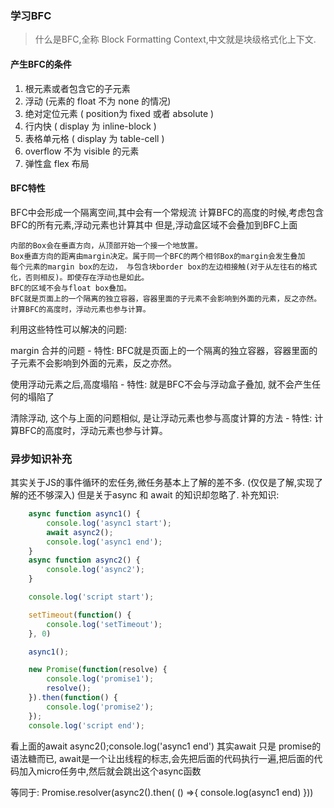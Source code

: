 ### 学习BFC

> 什么是BFC,全称 Block Formatting Context,中文就是块级格式化上下文.

#### 产生BFC的条件

1. 根元素或者包含它的子元素
2. 浮动 (元素的 float 不为 none 的情况)
3. 绝对定位元素 ( position为 fixed 或者 absolute )
4. 行内快 ( display 为 inline-block )
5. 表格单元格 ( display 为 table-cell )
6. overflow 不为 visible 的元素
7. 弹性盒 flex 布局

#### BFC特性

BFC中会形成一个隔离空间,其中会有一个常规流
计算BFC的高度的时候,考虑包含BFC的所有元素,浮动元素也计算其中
但是,浮动盒区域不会叠加到BFC上面
> 
    内部的Box会在垂直方向，从顶部开始一个接一个地放置。
    Box垂直方向的距离由margin决定。属于同一个BFC的两个相邻Box的margin会发生叠加
    每个元素的margin box的左边， 与包含块border box的左边相接触(对于从左往右的格式化，否则相反)。即使存在浮动也是如此。
    BFC的区域不会与float box叠加。
    BFC就是页面上的一个隔离的独立容器，容器里面的子元素不会影响到外面的元素，反之亦然。
    计算BFC的高度时，浮动元素也参与计算。


利用这些特性可以解决的问题:

margin 合并的问题  -  特性: BFC就是页面上的一个隔离的独立容器，容器里面的子元素不会影响到外面的元素，反之亦然。

使用浮动元素之后,高度塌陷 - 特性: 就是BFC不会与浮动盒子叠加, 就不会产生任何的塌陷了

清除浮动, 这个与上面的问题相似, 是让浮动元素也参与高度计算的方法 - 特性: 计算BFC的高度时，浮动元素也参与计算。


### 异步知识补充

其实关于JS的事件循环的宏任务,微任务基本上了解的差不多. (仅仅是了解,实现了解的还不够深入)
但是关于async 和 await 的知识却忽略了.
补充知识:
```js
    async function async1() {
        console.log('async1 start');
        await async2();
        console.log('async1 end');
    }
    async function async2() {
        console.log('async2');
    }

    console.log('script start');

    setTimeout(function() {
        console.log('setTimeout');
    }, 0)

    async1();

    new Promise(function(resolve) {
        console.log('promise1');
        resolve();
    }).then(function() {
        console.log('promise2');
    });
    console.log('script end');
````
看上面的await async2();console.log('async1 end')
其实await 只是 promise的语法糖而已,
await是一个让出线程的标志,会先把后面的代码执行一遍,把后面的代码加入micro任务中,然后就会跳出这个async函数

等同于:
Promise.resolver(async2().then( () =>{
    console.log(async1 end)
}))